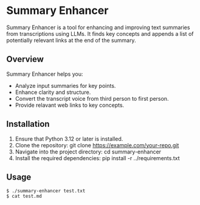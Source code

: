 # Summary Enhancer

Summary Enhancer is a tool for enhancing and improving text summaries from transcriptions using LLMs. It finds key concepts and appends a list of potentially relevant links at the end of the summary.

## Overview

Summary Enhancer helps you:
- Analyze input summaries for key points.
- Enhance clarity and structure.
- Convert the transcript voice from third person to first person.
- Provide relavant web links to key concepts.

## Installation

1. Ensure that Python 3.12 or later is installed.
2. Clone the repository:
   git clone https://example.com/your-repo.git
3. Navigate into the project directory:
   cd summary-enhancer
4. Install the required dependencies:
   pip install -r ../requirements.txt

## Usage

```
$ ./summary-enhancer test.txt
$ cat test.md
```

